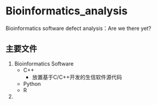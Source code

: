 # Bioinformatics_analysis

Bioinformatics software defect analysis：Are we there yet?

## 主要文件

1. Bioinformatics Software
   - C++
     * 放置基于C/C++开发的生信软件源代码
   * Python
   * R
3. 
